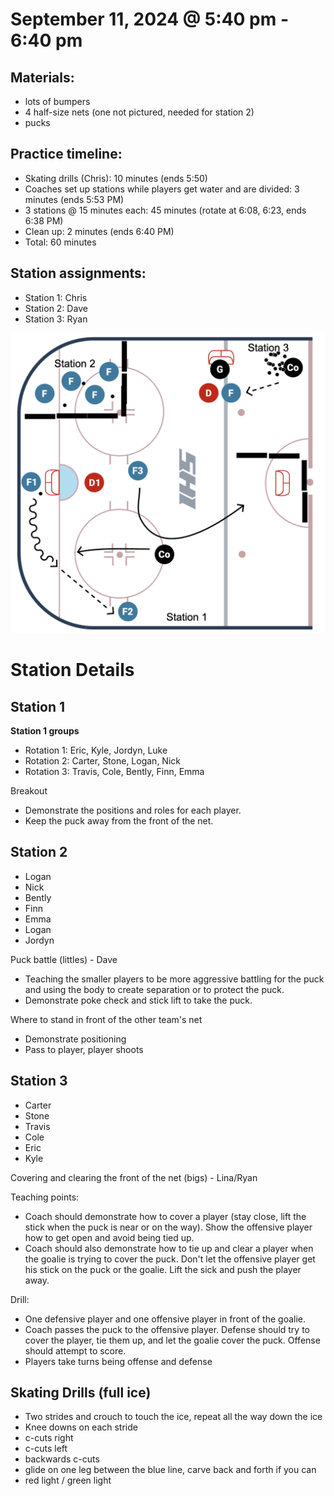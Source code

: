 
# September 11, 2024 @ 5:40 pm - 6:40 pm

## Materials:
- lots of bumpers
- 4 half-size nets (one not pictured, needed for station 2)
- pucks

## Practice timeline:
- Skating drills (Chris): 10 minutes (ends 5:50)
- Coaches set up stations while players get water and are divided: 3 minutes (ends 5:53 PM)
- 3 stations @ 15 minutes each: 45 minutes (rotate at 6:08, 6:23, ends 6:38 PM)
- Clean up: 2 minutes (ends 6:40 PM)
- Total: 60 minutes

## Station assignments:
- Station 1: Chris
- Station 2: Dave
- Station 3: Ryan

<img src="https://github.com/salter14/hockey/blob/main/drill_diagrams/Practice_layout_20240911_v3.png" alt="alt" width="600px">


# Station Details

## Station 1
**Station 1 groups**
- Rotation 1: Eric, Kyle, Jordyn, Luke
- Rotation 2: Carter, Stone, Logan, Nick
- Rotation 3: Travis, Cole, Bently, Finn, Emma

Breakout
- Demonstrate the positions and roles for each player.
- Keep the puck away from the front of the net.

## Station 2
- Logan
- Nick
- Bently
- Finn
- Emma
- Logan
- Jordyn

Puck battle (littles) - Dave
- Teaching the smaller players to be more aggressive battling for the puck and using the body to create separation or to protect the puck.
- Demonstrate poke check and stick lift to take the puck.

Where to stand in front of the other team's net
- Demonstrate positioning
- Pass to player, player shoots

## Station 3
- Carter
- Stone
- Travis
- Cole
- Eric
- Kyle

Covering and clearing the front of the net (bigs) - Lina/Ryan

Teaching points:
- Coach should demonstrate how to cover a player (stay close, lift the stick when the puck is near or on the way). Show the offensive player how to get open and avoid being tied up.
- Coach should also demonstrate how to tie up and clear a player when the goalie is trying to cover the puck. Don't let the offensive player get his stick on the puck or the goalie. Lift the sick and push the player away. 

Drill:
- One defensive player and one offensive player in front of the goalie.
- Coach passes the puck to the offensive player. Defense should try to cover the player, tie them up, and let the goalie cover the puck. Offense should attempt to score.
- Players take turns being offense and defense
  


## Skating Drills (full ice)
- Two strides and crouch to touch the ice, repeat all the way down the ice
- Knee downs on each stride
- c-cuts right
- c-cuts left
- backwards c-cuts
- glide on one leg between the blue line, carve back and forth if you can
- red light / green light


